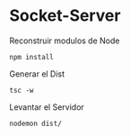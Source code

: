 
# Socket-Server

Reconstruir modulos de Node
```
npm install
```

Generar el Dist
```
tsc -w
```

Levantar el Servidor
```
nodemon dist/
```